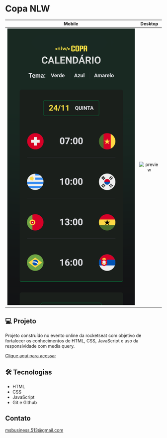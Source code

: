 # Copa NLW

Mobile             |  Desktop
:-------------------------:|:-------------------------:
![preview](./.github/preview-mobile.png)  |  ![preview](./github/preview-desktop.png)

## 💻 Projeto 

Projeto construído no evento online da rocketseat com objetivo de fortalecer os conhecimentos de HTML, CSS, JavaScript e uso da responsividade com media query.

[Clique aqui para acessar](https://nlw-copa-puce.vercel.app/)

## 🛠️ Tecnologias
- HTML 
- CSS
- JavaScript
- Git e Github

## Contato

msbusiness.513@gmail.com